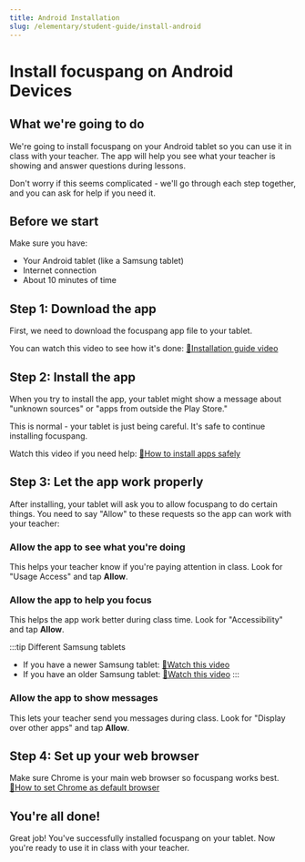 ```yaml
---
title: Android Installation
slug: /elementary/student-guide/install-android
---
```


# Install focuspang on Android Devices

## What we're going to do

We're going to install focuspang on your Android tablet so you can use it in class with your teacher.
The app will help you see what your teacher is showing and answer questions during lessons.

Don't worry if this seems complicated - we'll go through each step together, and you can ask for help if you need it.

## Before we start

Make sure you have:

- Your Android tablet (like a Samsung tablet)
- Internet connection
- About 10 minutes of time

## Step 1: Download the app

First, we need to download the focuspang app file to your tablet.

You can watch this video to see how it's done: [🔗Installation guide video](https://www.youtube.com/watch?v=XBcpvCpa3nk)

## Step 2: Install the app

When you try to install the app, your tablet might show a message about "unknown sources" or "apps from outside the Play Store."

This is normal - your tablet is just being careful. It's safe to continue installing focuspang.

Watch this video if you need help: [🔗How to install apps safely](https://www.youtube.com/watch?v=YyateW8uqIg)

## Step 3: Let the app work properly

After installing, your tablet will ask you to allow focuspang to do certain things. You need to say "Allow" to these requests so the app can work with your teacher:

### Allow the app to see what you're doing

This helps your teacher know if you're paying attention in class.
Look for "Usage Access" and tap **Allow**.

### Allow the app to help you focus

This helps the app work better during class time.
Look for "Accessibility" and tap **Allow**.

:::tip Different Samsung tablets

- If you have a newer Samsung tablet: [🔗Watch this video](https://www.youtube.com/watch?v=mmQBRfcNyAQ)
- If you have an older Samsung tablet: [🔗Watch this video](https://www.youtube.com/watch?v=XBcpvCpa3nk&t=163s)
  :::

### Allow the app to show messages

This lets your teacher send you messages during class.
Look for "Display over other apps" and tap **Allow**.

## Step 4: Set up your web browser

Make sure Chrome is your main web browser so focuspang works best.
[🔗How to set Chrome as default browser](https://support.google.com/chrome/answer/95417?hl=ko&co=GENIE.Platform%3DAndroid&oco=1)

## You're all done!

Great job! You've successfully installed focuspang on your tablet.
Now you're ready to use it in class with your teacher.
